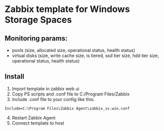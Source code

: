 # Zabbix template for Windows Storage Spaces
## Monitoring params:
  - pools (size, allocated size, operational status, health status)
  - virtual disks (size, write cache size, is tiered, ssd tier size, hdd tier size, operational status, health status)
## Install

  1. Import template in zabbix web ui
  2. Copy PS scripts and .conf file to C:/Program Files/Zabbix
  3. Include .conf file to your config like this:
```
Include=C:\Program Files\Zabbix Agent\zabbix_ss.win.conf
```
  4. Restart Zabbix Agent
  5. Connect template to host

  